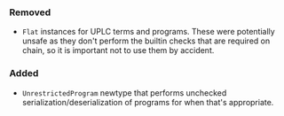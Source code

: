 ### Removed

- `Flat` instances for UPLC terms and programs. These were potentially unsafe as they don't perform the builtin checks that are required on chain, so it is important not to use them by accident. 

### Added

- `UnrestrictedProgram` newtype that performs unchecked serialization/deserialization of programs for when that's appropriate.

